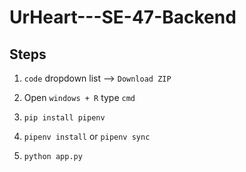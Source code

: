 # UrHeart---SE-47-Backend

## Steps

1. `code` dropdown list --> `Download ZIP`

3. Open `windows + R` type `cmd`
 
5. `pip install pipenv`
 
7. `pipenv install` or `pipenv sync`

9. `python app.py`

